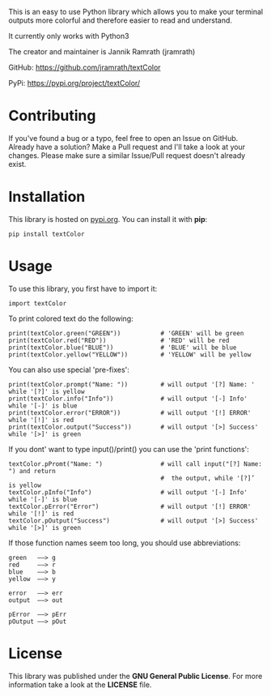 This is an easy to use Python library which allows you to make your terminal outputs more colorful and therefore easier to read and understand.

It currently only works with Python3

The creator and maintainer is Jannik Ramrath (jramrath)

GitHub: https://github.com/jramrath/textColor

PyPi: https://pypi.org/project/textColor/


# Contributing

If you've found a bug or a typo, feel free to open an Issue on GitHub. Already have a solution? Make a Pull request and I'll take a look at your changes. Please make sure a similar Issue/Pull request doesn't already exist.


# Installation

This library is hosted on [pypi.org](https://pypi.org/project/textColor/). You can install it with **pip**:

`pip install textColor`


# Usage

To use this library, you first have to import it:
```
import textColor
```

To print colored text do the following:
```
print(textColor.green("GREEN"))           # 'GREEN' will be green
print(textColor.red("RED"))               # 'RED' will be red
print(textColor.blue("BLUE"))             # 'BLUE' will be blue
print(textColor.yellow("YELLOW"))         # 'YELLOW' will be yellow
```

You can also use special 'pre-fixes':
```
print(textColor.prompt("Name: "))         # will output '[?] Name: '  while '[?]' is yellow
print(textColor.info("Info"))             # will output '[-] Info'    while '[-]' is blue
print(textColor.error("ERROR"))           # will output '[!] ERROR'   while '[!]' is red
print(textColor.output("Success"))        # will output '[>] Success' while '[>]' is green
```

If you dont' want to type input()/print() you can use the 'print functions':
```
textColor.pPromt("Name: ")                # will call input("[?] Name: ") and return
                                          #  the output, while '[?]’ is yellow
textColor.pInfo("Info")                   # will output '[-] Info'    while '[-]' is blue
textColor.pError("Error")                 # will output '[!] ERROR'   while '[!]' is red
textColor.pOutput("Success")              # will output '[>] Success' while '[>]' is green
```


If those function names seem too long, you should use abbreviations:
```
green   ––> g
red     ––> r
blue    ––> b
yellow  ––> y

error   ––> err
output  ––> out

pError  ––> pErr
pOutput ––> pOut
```


# License

This library was published under the **GNU General Public License**. For more information take a look at the **LICENSE** file.
